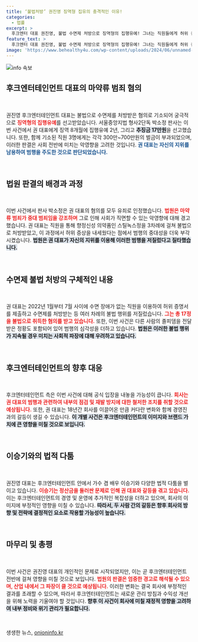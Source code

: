 ```yaml
---
title: ‘불법처방’ 권진영 징역형 집유의 충격적인 이유!
categories:
  - 법률
excerpt: >
  후크엔터 대표 권진영, 불법 수면제 처방으로 징역형의 집행유예! 그녀는 직원들에게 허위 증명서를 요구하며 범행을 주도했다. 권 대표의 범죄가 엔터 업계에 미치는 여파는? 클릭하고 더 자세히 알아보세요!
feature_text: >
  후크엔터 대표 권진영, 불법 수면제 처방으로 징역형의 집행유예! 그녀는 직원들에게 허위 증명서를 요구하며 범행을 주도했다. 권 대표의 범죄가 엔터 업계에 미치는 여파는? 클릭하고 더 자세히 알아보세요!
image: 'https://www.behealthy4u.com/wp-content/uploads/2024/06/unnamed-file.png'
---
```


<p><img src="https://www.behealthy4u.com/wp-content/uploads/2024/06/unnamed-file.png" alt="info 속보" /></p>

<h2 data-ke-size="size26">후크엔터테인먼트 대표의 마약류 범죄 혐의</h2>

<p data-ke-size="size16">&nbsp;</p>

<p>권진영 후크엔터테인먼트 대표는 불법으로 수면제를 처방받은 혐의로 기소되어 궁극적으로 <b><span style="color: #ee2323;">징역형의 집행유예</span></b>를 선고받았습니다. 서울중앙지법 형사2단독 박소정 판사는 이번 사건에서 권 대표에게 징역 8개월에 집행유예 2년, 그리고 <b><span style="background-color: #21538527;">추징금 17만원</span></b>을 선고했습니다. 또한, 함께 기소된 직원 3명에게는 각각 300만~700만원의 벌금이 부과되었으며, 이러한 판결은 사회 전반에 미치는 악영향을 고려한 것입니다. <b><span style="color: #1a5490;">권 대표는 자신의 지위를 남용하여 범행을 주도한 것으로 판단되었습니다.</span></b></p>

<p data-ke-size="size16">&nbsp;</p>

<h2 data-ke-size="size26">법원 판결의 배경과 과정</h2>

<p data-ke-size="size16">&nbsp;</p>

<p>이번 사건에서 판사 박소정은 권 대표의 혐의를 모두 유죄로 인정했습니다. <b><span style="color: #ee2323;">법원은 마약류 범죄가 중대 범죄임을 강조하며</span></b> 그로 인해 사회가 직면할 수 있는 악영향에 대해 경고했습니다. 권 대표는 직원을 통해 향정신성 의약품인 스틸녹스정을 3차례에 걸쳐 불법으로 처방받았고, 이 과정에서 허위 증상을 내세웠다는 점에서 범행의 중대성을 더욱 부각시켰습니다. <b><span style="background-color: #21538527;">법원은 권 대표가 자신의 지위를 이용해 이러한 범행을 저질렀다고 질타했습니다.</span></b></p>

<p data-ke-size="size16">&nbsp;</p>

<h2 data-ke-size="size26">수면제 불법 처방의 구체적인 내용</h2>

<p data-ke-size="size16">&nbsp;</p>

<p>권 대표는 2022년 1월부터 7월 사이에 수면 장애가 없는 직원을 이용하여 허위 증명서를 제출하고 수면제를 처방받는 등 여러 차례의 불법 행위를 저질렀습니다. <b><span style="color: #ee2323;">그는 총 17정을 불법으로 취득한 혐의를 받고 있습니다.</span></b> 또한, 이번 사건은 다른 사람의 졸피뎀을 전달받은 정황도 포함되어 있어 범행의 심각성을 더하고 있습니다. <b><span style="background-color: #21538527;">법원은 이러한 불법 행위가 지속될 경우 미치는 사회적 파장에 대해 우려하고 있습니다.</span></b></p>

<p data-ke-size="size16">&nbsp;</p>

<h2 data-ke-size="size26">후크엔터테인먼트의 향후 대응</h2>

<p data-ke-size="size16">&nbsp;</p>

<p>후크엔터테인먼트 측은 이번 사건에 대해 공식 입장을 내놓을 가능성이 큽니다. <b><span style="color: #ee2323;">회사는 권 대표의 범행과 관련하여 내부의 점검 및 재발 방지에 대한 철저한 조치를 취할 것으로 예상됩니다.</span></b> 또한, 권 대표는 18년간 회사를 이끌어온 만큼 커다란 변화와 함께 경영진과의 갈등이 생길 수 있습니다. <b><span style="background-color: #21538527;">이 개별 사건은 후크엔터테인먼트의 이미지와 브랜드 가치에 큰 영향을 미칠 것으로 보입니다.</span></b></p>

<p data-ke-size="size16">&nbsp;</p>

<h2 data-ke-size="size26">이승기와의 법적 다툼</h2>

<p data-ke-size="size16">&nbsp;</p>

<p>권진영 대표는 후크엔터테인먼트 안에서 가수 겸 배우 이승기와 다양한 법적 다툼을 벌이고 있습니다. <b><span style="color: #ee2323;">이승기는 정산금을 둘러싼 문제로 인해 권 대표와 갈등을 겪고 있습니다.</span></b> 이는 후크엔터테인먼트의 경영 및 운영에 추가적인 복잡성을 더하고 있으며, 회사의 이미지에 부정적인 영향을 미칠 수 있습니다. <b><span style="background-color: #21538527;">따라서, 두 사람 간의 갈등은 향후 회사의 방향 및 전략에 결정적인 요소로 작용할 가능성이 높습니다.</span></b></p>

<p data-ke-size="size16">&nbsp;</p>

<h2 data-ke-size="size26">마무리 및 총평</h2>

<p data-ke-size="size16">&nbsp;</p>

<p>이번 사건은 권진영 대표의 개인적인 문제로 시작되었지만, 이는 곧 후크엔터테인먼트 전반에 걸쳐 영향을 미칠 것으로 보입니다. <b><span style="color: #ee2323;">법원의 판결은 엄중한 경고로 해석될 수 있으며, 산업 내에서 그 파장이 클 것으로 예상됩니다.</span></b> 이러한 변화는 결국 회사에 부정적인 결과를 초래할 수 있으며, 따라서 후크엔터테인먼트는 새로운 관리 방침과 수익성 개선을 위해 노력을 기울여야 할 것입니다. <b><span style="background-color: #21538527;">향후 이 사건이 회사에 미칠 재정적 영향을 고려하여 내부 정비와 위기 관리가 필요합니다.</span></b></p>

<p data-ke-size="size16">&nbsp;</p>
생생한 뉴스, <a href="https://onioninfo.kr" rel="dofollow">onioninfo.kr</a>


